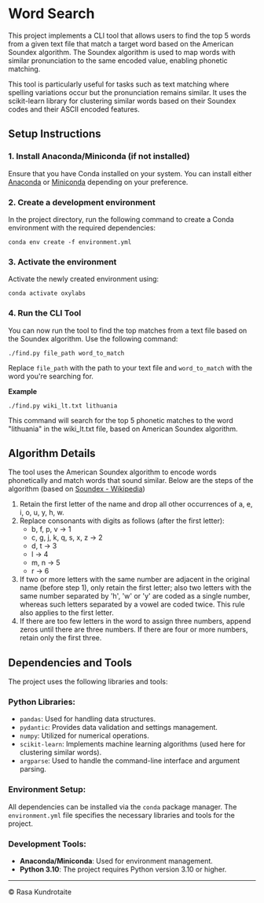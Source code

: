 # Word Search

This project implements a CLI tool that allows users to find the top 5 words from a given text file that match a target word based on the American Soundex algorithm. The Soundex algorithm is used to map words with similar pronunciation to the same encoded value, enabling phonetic matching.

This tool is particularly useful for tasks such as text matching where spelling variations occur but the pronunciation remains similar. It uses the scikit-learn library for clustering similar words based on their Soundex codes and their ASCII encoded features.

## Setup Instructions

### 1. Install Anaconda/Miniconda (if not installed)
Ensure that you have Conda installed on your system. You can install either [Anaconda](https://www.anaconda.com/products/individual) or [Miniconda](https://docs.conda.io/en/latest/miniconda.html) depending on your preference.

### 2. Create a development environment

In the project directory, run the following command to create a Conda environment with the required dependencies:
```
conda env create -f environment.yml
```
### 3. Activate the environment
Activate the newly created environment using:
```
conda activate oxylabs
```
### 4. Run the CLI Tool
You can now run the tool to find the top matches from a text file based on the Soundex algorithm. Use the following command:
```
./find.py file_path word_to_match
```
Replace `file_path` with the path to your text file and `word_to_match` with the word you're searching for.

**Example**
```
./find.py wiki_lt.txt lithuania
```
This command will search for the top 5 phonetic matches to the word "lithuania" in the wiki_lt.txt file, based on American Soundex algorithm.

## Algorithm Details
The tool uses the American Soundex algorithm to encode words phonetically and match words that sound similar. Below are the steps of the algorithm (based on [Soundex - Wikipedia](https://en.wikipedia.org/wiki/Soundex))

1. Retain the first letter of the name and drop all other occurrences of a, e, i, o, u, y, h, w.
2. Replace consonants with digits as follows (after the first letter):
    * b, f, p, v → 1
    * c, g, j, k, q, s, x, z → 2
    * d, t → 3
    * l → 4
    * m, n → 5
    * r → 6
3. If two or more letters with the same number are adjacent in the original name (before step 1), only retain the first letter; also two letters with the same number separated by 'h', 'w' or 'y' are coded as a single number, whereas such letters separated by a vowel are coded twice. This rule also applies to the first letter.
4. If there are too few letters in the word to assign three numbers, append zeros until there are three numbers. If there are four or more numbers, retain only the first three.

## Dependencies and Tools

The project uses the following libraries and tools:

### Python Libraries:
- `pandas`: Used for handling data structures.
- `pydantic`: Provides data validation and settings management.
- `numpy`: Utilized for numerical operations.
- `scikit-learn`: Implements machine learning algorithms (used here for clustering similar words).
- `argparse`: Used to handle the command-line interface and argument parsing.

### Environment Setup:
All dependencies can be installed via the `conda` package manager. The `environment.yml` file specifies the necessary libraries and tools for the project.

### Development Tools:
- **Anaconda/Miniconda**: Used for environment management.
- **Python 3.10**: The project requires Python version 3.10 or higher.
---

&copy; Rasa Kundrotaite
